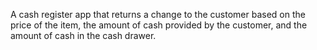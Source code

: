A cash register app that returns a change to the customer based on the price of the item, the amount of cash provided by the customer, and the amount of cash in the cash drawer.
